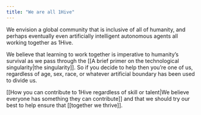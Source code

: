 ```yaml
---
title: "We are all 1Hive"
---
```


We envision a global community that is inclusive of all of humanity, and perhaps eventually even artificially intelligent autonomous agents all working together as 1Hive. 

We believe that learning to work together is imperative to humanity’s survival as we pass through the [[A brief primer on the technological singularity|the singularity]]. So if you decide to help then you’re one of us, regardless of age, sex, race, or whatever artificial boundary has been used to divide us. 

[[How you can contribute to 1Hive regardless of skill or talent|We believe everyone has something they can contribute]] and that we should try our best to help ensure that [[together we thrive]]. 












